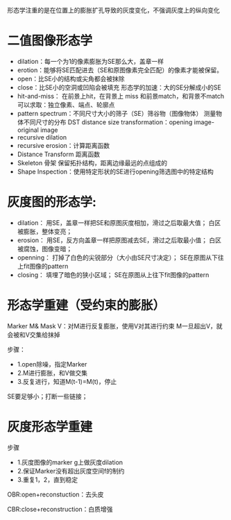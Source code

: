 形态学注重的是在位置上的膨胀扩孔导致的灰度变化，不强调灰度上的纵向变化
# 二值图像形态学
* dilation：每一个为1的像素膨胀为SE那么大，盖章一样
* erotion：能够将SE匹配进去（SE和原图像素完全匹配）的像素才能被保留。
* open：比SE小的结构或尖角都会被抹除
* close：比SE小的空洞或凹陷会被填充
形态学的加速：大的SE分解成小的SE
* hit-and-miss：
在前景上hit，在背景上 miss
和前景match，和背景不match
可以求取：独立像素、端点、轮廓点
* pattern spectrum：不同尺寸大小的筛子（SE）筛谷物（图像物体）
测量物体不同尺寸的分布
DST distance size transformation：opening image-original image
* recursive dilation
* recursive erosion：计算距离函数
* Distance Transform 距离函数
* Skeleton 骨架 保留拓扑结构，距离边缘最远的点组成的 
* Shape Inspection：使用特定形状的SE进行opening筛选图中的特定结构

# 灰度图的形态学:
* dilation：
用SE，盖章一样把SE和原图灰度相加，滑过之后取最大值；
白区被膨胀，整体变亮；
* erosion：
用SE，反方向盖章一样把原图减去SE，滑过之后取最小值；
白区被腐蚀，图像变暗；
* openning：
打掉了白色的尖锐部分（大小由SE尺寸决定）；
SE在原图从下往上fit图像的pattern
* closing：
填埋了暗色的狭小区域；
SE在原图从上往下fit图像的pattern

# 形态学重建（受约束的膨胀）
Marker M& Mask V：对M进行反复膨胀，使用V对其进行约束
M一旦超出V，就会被和V交集给抹掉

步骤：
* 1.open除噪，指定Marker
* 2.M进行膨胀，和V做交集
* 3.反复进行，知道M(t-1)=M(t)，停止

SE要足够小；打断一些链接；

# 灰度形态学重建
步骤
* 1.灰度图像的marker g上做灰度dilation
* 2.保证Marker没有超出灰度空间f的制约
* 3.重复1，2，直到稳定

OBR:open+reconstuction：去头皮

CBR:close+reconstruction：白质增强
 